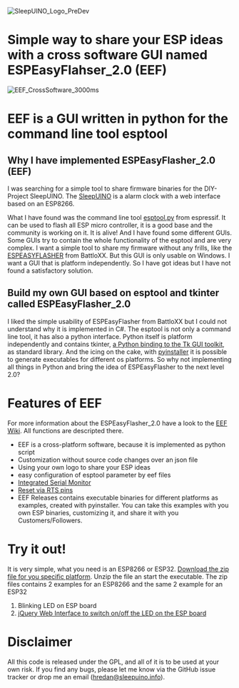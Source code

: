 ![SleepUINO_Logo_PreDev](https://user-images.githubusercontent.com/48091357/111156537-25298a00-8596-11eb-8726-1fe5cd7bed93.png)

# Simple way to share your ESP ideas with a cross software GUI named ESPEasyFlahser_2.0 (EEF)
![EEF_CrossSoftware_3000ms](https://user-images.githubusercontent.com/48091357/123086748-1881c100-d424-11eb-9189-bef6e9a8bbd9.gif)

# EEF is a GUI written in python for the command line tool esptool

## Why I have implemented ESPEasyFlasher_2.0 (EEF)
I was searching for a simple tool to share firmware binaries for the DIY-Project SleepUINO. The [SleepUINO](https://github.com/hredan/SleepUino) is a alarm clock with a web interface based on an ESP8266.

What I have found was the command line tool [esptool.py](https://github.com/espressif/esptool) from espressif. It can be used to flash all ESP micro controller, it is a good base and the community is working on it. It is alive! And I have found some different GUIs. Some GUIs try to contain the whole functionality of the esptool and are very complex. I want a simple tool to share my firmware without any frills, like the [ESPEASYFLASHER](https://github.com/BattloXX/ESPEasyFlasher) from BattloXX. But this GUI is only usable on Windows. I want a GUI that is platform independently. So I have got ideas but I have not found a satisfactory solution.

## Build my own GUI based on esptool and tkinter called ESPEasyFlasher_2.0
I liked the simple usability of ESPEasyFlasher from BattloXX but I could not understand why it is implemented in C#. The esptool is not only a command line tool, it has also a python interface. Python itself is platform independently and contains tkinter, [a Python binding to the Tk GUI toolkit](https://en.wikipedia.org/wiki/Tkinter), as standard library. And the icing on the cake, with [pyinstaller](https://www.pyinstaller.org/) it is possible to generate executables for different os platforms. So why not implementing all things in Python and bring the idea of ESPEasyFlasher to the next level 2.0?

# Features of EEF
For more information about the ESPEasyFlasher_2.0 have a look to the [EEF Wiki](https://github.com/hredan/ESPEASYFLASHER_2.0/wiki). All functions are descripted there.

* EEF is a cross-platform software, because it is implemented as python script
* Customization without source code changes over an json file
* Using your own logo to share your ESP ideas 
* easy configuration of esptool parameter by eef files
* [Integrated Serial Monitor](https://github.com/hredan/ESPEASYFLASHER_2.0/wiki/Serial-Monitor)
* [Reset via RTS pins](https://github.com/hredan/ESPEASYFLASHER_2.0/wiki/Serial-Monitor#hard-resetting-of-the-esp-via-rts-pin)
* EEF Releases contains executable binaries for different platforms as examples, created with pyinstaller. You can take this examples with you own ESP binaries, customizing it, and share it with you Customers/Followers.

# Try it out!
It is very simple, what you need is an ESP8266 or ESP32. [Download the zip file for you specific platform](https://github.com/hredan/ESPEASYFLASHER_2.0/releases/latest). Unzip the file an start the executable.
The zip files contains 2 examples for an ESP8266 and the same 2 example for an ESP32
1. Blinking LED on ESP board
1. [jQuery Web Interface to switch on/off the LED on the ESP board](https://github.com/hredan/ESP_jQuery_Mobile_Interface)

# Disclaimer
All this code is released under the GPL, and all of it is to be used at your own risk. If you find any bugs, please let me know via the GitHub issue tracker or drop me an email ([hredan@sleepuino.info](mailto:hredan@sleepuino.info)).
